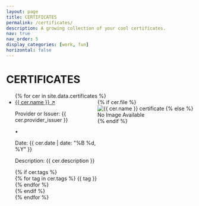 ```yaml
---
layout: page
title: CERTIFICATES
permalink: /certificates/
description: A growing collection of your cool certificates.
nav: true
nav_order: 5
display_categories: [work, fun]
horizontal: false
---
```

<link rel="stylesheet" href="https://fonts.googleapis.com/css2?family=Inter:wght@400;500;600;800&display=swap">
<link rel="stylesheet" href="/assets/css/certificates.css">

# CERTIFICATES

<ul class="space-y-8">
  {% for cer in site.data.certificates %}
    <li>
      <div style="display: flex; position: relative;">
        <div class="flex-1 space-y-4">
          <a href="{{ cer.certificate_url }}" class="text-2xl group" target="_blank">
            {{ cer.name }}
            <span class="inline-block transition-transform group-hover:translate-x-2 duration-200">↗</span>
          </a>
          <div class="flex items-center gap-4">
            <p class="text-base">Provider or Issuer: {{ cer.provider_issuer }}</p>
            <span>•</span>
            <p class="text-base">Date: {{ cer.date | date: "%B %d, %Y" }}</p>
          </div>
          <p class="text-base leading-relaxed">Description: {{ cer.description }}</p>
          {% if cer.tags %}
            <div class="mt-4 flex flex-wrap gap-2">
              {% for tag in cer.tags %}
                <span class="bg-blue-100">{{ tag }}</span>
              {% endfor %}
            </div>
          {% endif %}
        </div>
        <div class="flex-shrink-0 image-container">
          {% if cer.file %}
            <img src="{{ cer.file | relative_url }}" alt="{{ cer.name }} certificate">
          {% else %}
            <div class="placeholder-image">No Image Available</div>
          {% endif %}
        </div>
      </div>
    </li>
  {% endfor %}
</ul>